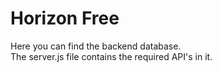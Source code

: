 # Horizon Free 
Here you can find the backend database.
<br>
The server.js file contains the required API's in it.
